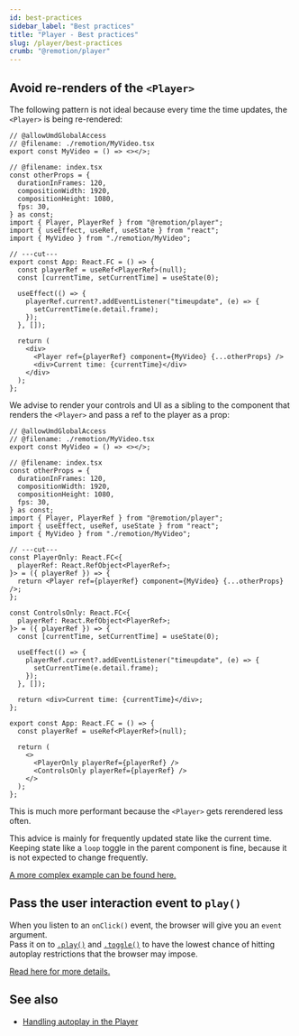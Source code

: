 ```yaml
---
id: best-practices
sidebar_label: "Best practices"
title: "Player - Best practices"
slug: /player/best-practices
crumb: "@remotion/player"
---
```


## Avoid re-renders of the `<Player>`

The following pattern is not ideal because every time the time updates, the `<Player>` is being re-rendered:

```tsx twoslash title="❌ Problematic"
// @allowUmdGlobalAccess
// @filename: ./remotion/MyVideo.tsx
export const MyVideo = () => <></>;

// @filename: index.tsx
const otherProps = {
  durationInFrames: 120,
  compositionWidth: 1920,
  compositionHeight: 1080,
  fps: 30,
} as const;
import { Player, PlayerRef } from "@remotion/player";
import { useEffect, useRef, useState } from "react";
import { MyVideo } from "./remotion/MyVideo";

// ---cut---
export const App: React.FC = () => {
  const playerRef = useRef<PlayerRef>(null);
  const [currentTime, setCurrentTime] = useState(0);

  useEffect(() => {
    playerRef.current?.addEventListener("timeupdate", (e) => {
      setCurrentTime(e.detail.frame);
    });
  }, []);

  return (
    <div>
      <Player ref={playerRef} component={MyVideo} {...otherProps} />
      <div>Current time: {currentTime}</div>
    </div>
  );
};
```

We advise to render your controls and UI as a sibling to the component that renders the `<Player>` and pass a ref to the player as a prop:

```tsx twoslash title="✅ Better"
// @allowUmdGlobalAccess
// @filename: ./remotion/MyVideo.tsx
export const MyVideo = () => <></>;

// @filename: index.tsx
const otherProps = {
  durationInFrames: 120,
  compositionWidth: 1920,
  compositionHeight: 1080,
  fps: 30,
} as const;
import { Player, PlayerRef } from "@remotion/player";
import { useEffect, useRef, useState } from "react";
import { MyVideo } from "./remotion/MyVideo";

// ---cut---
const PlayerOnly: React.FC<{
  playerRef: React.RefObject<PlayerRef>;
}> = ({ playerRef }) => {
  return <Player ref={playerRef} component={MyVideo} {...otherProps} />;
};

const ControlsOnly: React.FC<{
  playerRef: React.RefObject<PlayerRef>;
}> = ({ playerRef }) => {
  const [currentTime, setCurrentTime] = useState(0);

  useEffect(() => {
    playerRef.current?.addEventListener("timeupdate", (e) => {
      setCurrentTime(e.detail.frame);
    });
  }, []);

  return <div>Current time: {currentTime}</div>;
};

export const App: React.FC = () => {
  const playerRef = useRef<PlayerRef>(null);

  return (
    <>
      <PlayerOnly playerRef={playerRef} />
      <ControlsOnly playerRef={playerRef} />
    </>
  );
};
```

This is much more performant because the `<Player>` gets rerendered less often.

This advice is mainly for frequently updated state like the current time. Keeping state like a `loop` toggle in the parent component is fine, because it is not expected to change frequently.

[A more complex example can be found here.](https://github.com/remotion-dev/remotion/blob/main/packages/player-example/src/App.tsx)

## Pass the user interaction event to `play()`

When you listen to an `onClick()` event, the browser will give you an `event` argument.  
Pass it on to [`.play()`](/docs/player/player#play) and [`.toggle()`](/docs/player/player#toggle) to have the lowest chance of hitting autoplay restrictions that the browser may impose.

[Read here for more details.](/docs/player/autoplay#pass-the-event-to-the-play-or-toggle-method)

## See also

- [Handling autoplay in the Player](/docs/player/autoplay)
